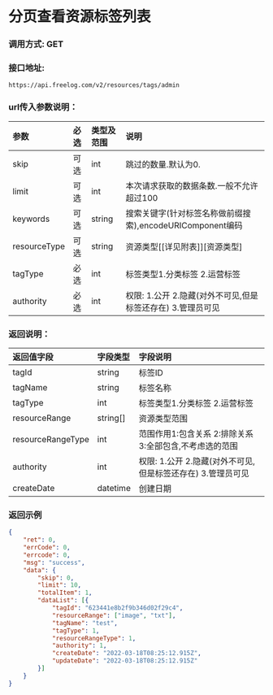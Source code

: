 # 分页查看资源标签列表



### 调用方式: GET



### 接口地址:

```
https://api.freelog.com/v2/resources/tags/admin
```



### url传入参数说明：

| 参数 | 必选 | 类型及范围 | 说明 |
| :--- | :--- | :--- | :--- |
| skip         | 可选 | int        | 跳过的数量.默认为0.                                         |
| limit        | 可选 | int        | 本次请求获取的数据条数.一般不允许超过100                    |
| keywords     | 可选 | string     | 搜索关键字(针对标签名称做前缀搜索),encodeURIComponent编码   |
| resourceType | 可选 | string     | 资源类型[[详见附表]][资源类型]                              |
| tagType      | 必选 | int        | 标签类型1.分类标签 2.运营标签                               |
| authority    | 必选 | int        | 权限: 1.公开 2.隐藏(对外不可见,但是标签还存在) 3.管理员可见 |



### 返回说明：

| 返回值字段 | 字段类型 | 字段说明 |
| :--- | :--- | :--- |
| tagId | string | 标签ID |
| tagName | string | 标签名称 |
| tagType | int | 标签类型1.分类标签 2.运营标签 |
| resourceRange | string[] | 资源类型范围 |
| resourceRangeType | int | 范围作用1:包含关系 2:排除关系 3:全部包含,不考虑选的范围 |
| authority | int | 权限: 1.公开 2.隐藏(对外不可见,但是标签还存在) 3.管理员可见 |
| createDate | datetime | 创建日期 |



### 返回示例

```json
{
	"ret": 0,
	"errCode": 0,
	"errcode": 0,
	"msg": "success",
	"data": {
		"skip": 0,
		"limit": 10,
		"totalItem": 1,
		"dataList": [{
			"tagId": "623441e8b2f9b346d02f29c4",
			"resourceRange": ["image", "txt"],
			"tagName": "test",
			"tagType": 1,
			"resourceRangeType": 1,
			"authority": 1,
			"createDate": "2022-03-18T08:25:12.915Z",
			"updateDate": "2022-03-18T08:25:12.915Z"
		}]
	}
}
```
